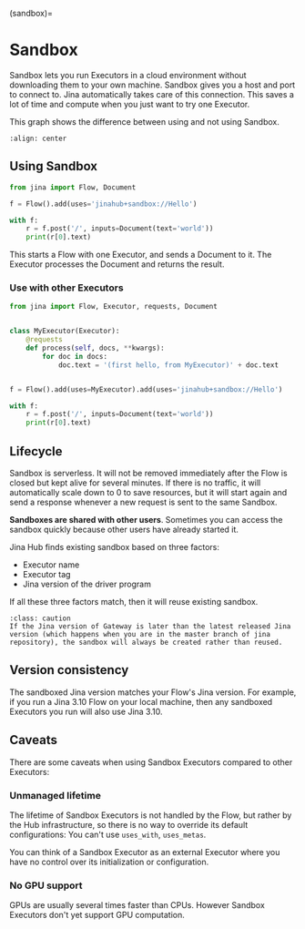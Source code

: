 (sandbox)=
# Sandbox

Sandbox lets you run Executors in a cloud environment without downloading them to your own machine. Sandbox gives you a host and port to connect to. Jina automatically takes care of this connection. This saves a lot of time and compute when you just want to try one Executor.

This graph shows the difference between using and not using Sandbox.

```{figure} ../../.github/sandbox-advantage.png
:align: center
```

## Using Sandbox

```python
from jina import Flow, Document

f = Flow().add(uses='jinahub+sandbox://Hello')

with f:
    r = f.post('/', inputs=Document(text='world'))
    print(r[0].text)
```

This starts a Flow with one Executor, and sends a Document to it. The Executor processes the Document and returns the result.

### Use with other Executors


```python
from jina import Flow, Executor, requests, Document


class MyExecutor(Executor):
    @requests
    def process(self, docs, **kwargs):
        for doc in docs:
            doc.text = '(first hello, from MyExecutor)' + doc.text


f = Flow().add(uses=MyExecutor).add(uses='jinahub+sandbox://Hello')

with f:
    r = f.post('/', inputs=Document(text='world'))
    print(r[0].text)
```

## Lifecycle

Sandbox is serverless. It will not be removed immediately after the Flow is closed but kept alive for several minutes. If there is no traffic, it will automatically scale down to 0 to save resources, but it will start again and send a response whenever a new request is sent to the same Sandbox.

**Sandboxes are shared with other users**. Sometimes you can access the sandbox quickly because other users have already started it.

Jina Hub finds existing sandbox based on three factors: 
- Executor name
- Executor tag
- Jina version of the driver program

If all these three factors match, then it will reuse existing sandbox.

```{admonition} Caution
:class: caution
If the Jina version of Gateway is later than the latest released Jina version (which happens when you are in the master branch of jina repository), the sandbox will always be created rather than reused.
```

## Version consistency

The sandboxed Jina version matches your Flow's Jina version. For example, if you run a Jina 3.10 Flow on your local machine, then any sandboxed Executors you run will also use Jina 3.10.

## Caveats

There are some caveats when using Sandbox Executors compared to other Executors:

### Unmanaged lifetime

The lifetime of Sandbox Executors is not handled by the Flow, but rather by the Hub infrastructure, so there is no way
to override its default configurations: You can't use `uses_with`, `uses_metas`.

You can think of a Sandbox Executor as an external Executor where you have no control over its initialization or configuration.

### No GPU support

GPUs are usually several times faster than CPUs. However Sandbox Executors don't yet support GPU computation.
